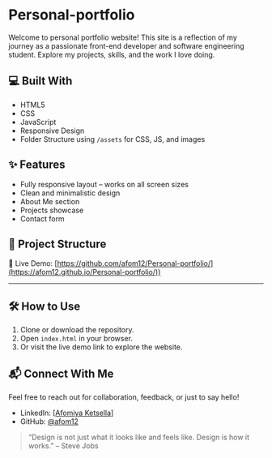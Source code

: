 






# Personal-portfolio

Welcome to personal portfolio website! This site is a reflection of my journey as a passionate front-end developer and software engineering student. Explore my projects, skills, and the work I love doing.

## 💻 Built With

- HTML5
- CSS
- JavaScript
- Responsive Design
- Folder Structure using `/assets` for CSS, JS, and images

## ✨ Features

- Fully responsive layout – works on all screen sizes
- Clean and minimalistic design
- About Me section
- Projects showcase
- Contact form 

## 📁 Project Structure

🔗 Live Demo: [https://github.com/afom12/Personal-portfolio/](https://afom12.github.io/Personal-portfolio/))

__________________________________________________________________________________________________________________________________
## 🛠 How to Use

1. Clone or download the repository.
2. Open `index.html` in your browser.
3. Or visit the live demo link to explore the website.

## 📬 Connect With Me

Feel free to reach out for collaboration, feedback, or just to say hello!

- LinkedIn: [[Afomiya Ketsella](https://www.linkedin.com/in/afom12/)]
- GitHub: [@afom12](https://github.com/afom12)

> “Design is not just what it looks like and feels like. Design is how it works.” – Steve Jobs
